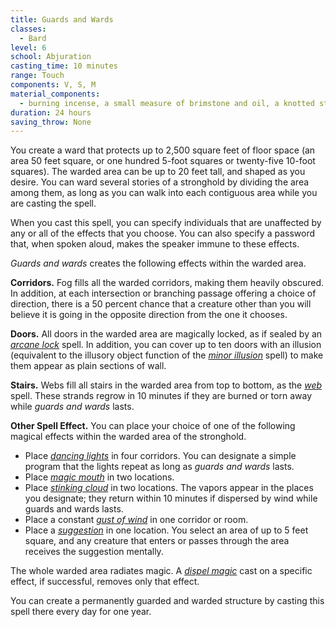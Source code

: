 ```yaml
---
title: Guards and Wards
classes:
  - Bard
level: 6
school: Abjuration
casting_time: 10 minutes
range: Touch
components: V, S, M
material_components:
  - burning incense, a small measure of brimstone and oil, a knotted string, a small amount of umber hulk blood, and a small silver rod worth at least 10 gp
duration: 24 hours
saving_throw: None
---
```


You create a ward that protects up to 2,500 square feet of floor space (an area 50 feet square, or one hundred 5-foot squares or twenty-five 10-foot squares). The warded area can be up to 20 feet tall, and shaped as you desire. You can ward several stories of a stronghold by dividing the area among them, as long as you can walk into each contiguous area while you are casting the spell.

When you cast this spell, you can specify individuals that are unaffected by any or all of the effects that you choose. You can also specify a password that, when spoken aloud, makes the speaker immune to these effects.

*Guards and wards* creates the following effects within the warded area.

**Corridors.** Fog fills all the warded corridors, making them heavily obscured. In addition, at each intersection or branching passage offering a choice of direction, there is a 50 percent chance that a creature other than you will believe it is going in the opposite direction from the one it chooses.

**Doors.** All doors in the warded area are magically locked, as if sealed by an *[arcane lock](/spells/arcane-lock/)* spell. In addition, you can cover up to ten doors with an illusion (equivalent to the illusory object function of the *[minor illusion](/spells/minor-illusion/)* spell) to make them appear as plain sections of wall.

**Stairs.** Webs fill all stairs in the warded area from top to bottom, as the *[web](/spells/web/)* spell. These strands regrow in 10 minutes if they are burned or torn away while *guards and wards* lasts.

**Other Spell Effect.** You can place your choice of one of the following magical effects within the warded area of the stronghold.

- Place *[dancing lights](/spells/dancing-lights/)* in four corridors. You can designate a simple program that the lights repeat as long as *guards and wards* lasts.
- Place *[magic mouth](/spells/magic-mouth/)* in two locations.
- Place *[stinking cloud](/spells/stinking-cloud/)* in two locations. The vapors appear in the places you designate; they return within 10 minutes if dispersed by wind while guards and wards lasts.
- Place a constant *[gust of wind](/spells/gust-of-wind/)* in one corridor or room.
- Place a *[suggestion](/spells/suggestion/)* in one location. You select an area of up to 5 feet square, and any creature that enters or passes through the area receives the suggestion mentally.

The whole warded area radiates magic. A *[dispel magic](/spells/dispel-magic/)* cast on a specific effect, if successful, removes only that effect.

You can create a permanently guarded and warded structure by casting this spell there every day for one year.
